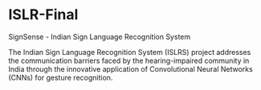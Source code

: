 # ISLR-Final

SignSense - Indian Sign Language Recognition System

The Indian Sign Language Recognition System (ISLRS) project addresses the communication barriers faced by the hearing-impaired community in India through the innovative application of Convolutional Neural Networks (CNNs) for gesture recognition. 
